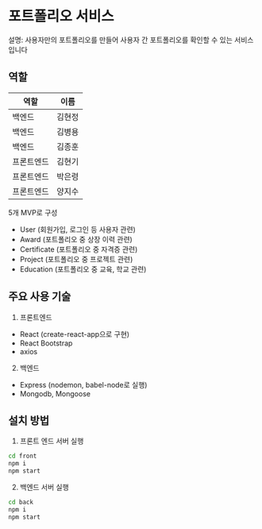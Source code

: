 # 포트폴리오 서비스

설명: 사용자만의 포트폴리오를 만들어 사용자 간  포트폴리오를 확인할 수 있는 서비스입니다


## 역할
|역할|이름|
|---|---|
|백엔드|김현정|
|백엔드|김병용|
|백엔드|김종훈|
|프론트엔드|김현기|
|프론트엔드|박은령|
|프론트엔드|양지수|


5개 MVP로 구성

- User (회원가입, 로그인 등 사용자 관련)
- Award (포트폴리오 중 상장 이력 관련)
- Certificate (포트폴리오 중 자격증 관련)
- Project (포트폴리오 중 프로젝트 관련)
- Education (포트폴리오 중 교육, 학교 관련)

## 주요 사용 기술

1. 프론트엔드

- React (create-react-app으로 구현)
- React Bootstrap
- axios

2. 백엔드

- Express (nodemon, babel-node로 실행)
- Mongodb, Mongoose

## 설치 방법

1. 프론트 엔드 서버 실행

```bash
cd front
npm i
npm start
```

2. 백엔드 서버 실행

```bash
cd back
npm i
npm start
```

